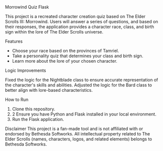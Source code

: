 Morrowind Quiz Flask

This project is a recreated character creation quiz based on The Elder Scrolls III: Morrowind. Users will answer a series of questions, and based on their responses, the application provides a character race, class, and birth sign within the lore of The Elder Scrolls universe.

Features

- Choose your race based on the provinces of Tamriel.
- Take a personality quiz that determines your class and birth sign.
- Learn more about the lore of your chosen character.

Logic Improvements

Fixed the logic for the Nightblade class to ensure accurate representation of the character's skills and abilities. Adjusted the logic for the Bard class to better align with lore-based characteristics.

How to Run

1. Clone this repository.
2. 2 Ensure you have Python and Flask installed in your local environment.
3. Run the Flask application.

Disclaimer
This project is a fan-made tool and is not affiliated with or endorsed by Bethesda Softworks. All intellectual property related to The Elder Scrolls (names, characters, logos, and related elements) belongs to Bethesda Softworks.
